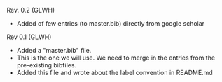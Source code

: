 Rev. 0.2 (GLWH) 
- Added of few entries (to master.bib) directly from google scholar

Rev 0.1 (GLWH)
- Added a "master.bib" file.
- This is the one we will use. We need to merge in the entries from
  the pre-existing bibfiles.
- Added this file and wrote about the label convention in README.md
